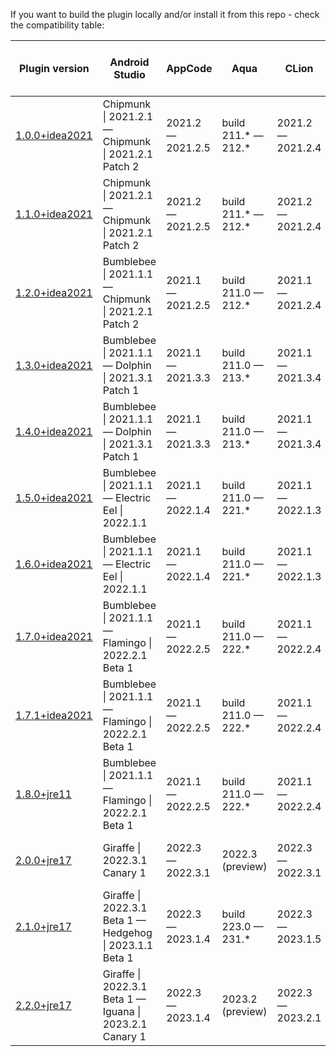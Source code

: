 If you want to build the plugin locally and/or install it from this repo - check the compatibility table:

| Plugin version                                                                                    | Android Studio                                                   | AppCode           | Aqua                | CLion             | Code With Me Guest  | DataGrip          | DataSpell              | GoLand            | IntelliJ IDEA Community | IntelliJ IDEA Educational | IntelliJ IDEA Ultimate | JetBrains Client    | MPS                        | PhpStorm                | PyCharm Community | PyCharm Educational | PyCharm Professional | Rider             | RubyMine          | WebStorm          |
|---------------------------------------------------------------------------------------------------|------------------------------------------------------------------|-------------------|---------------------|-------------------|---------------------|-------------------|------------------------|-------------------|-------------------------|---------------------------|------------------------|---------------------|----------------------------|-------------------------|-------------------|---------------------|----------------------|-------------------|-------------------|-------------------|
| [1.0.0+idea2021](https://github.com/asyncapi/jasyncapi-idea-plugin/releases/tag/1.0.0%2Bidea2021) | Chipmunk &#124; 2021.2.1 — Chipmunk &#124; 2021.2.1 Patch 2      | 2021.2 — 2021.2.5 | build 211.* — 212.* | 2021.2 — 2021.2.4 | build 211.* — 212.* | 2021.2 — 2021.2.4 | build 211.* — 212.*    | 2021.2 — 2021.2.5 | 2021.2 — 2021.2.4       | 2021.2 — 2021.2.3         | 2021.2 — 2021.2.4      | build 211.* — 212.* | 2021.2 — 2021.2.6          | 2021.2 — 2021.2.4       | 2021.2 — 2021.2.4 | 2021.2 — 2021.2.3   | 2021.2 — 2021.2.4    | 2021.2 — 2021.2.3 | 2021.2 — 2021.2.4 | 2021.2 — 2021.2.4 |
| [1.1.0+idea2021](https://github.com/asyncapi/jasyncapi-idea-plugin/releases/tag/1.1.0%2Bidea2021) | Chipmunk &#124; 2021.2.1 — Chipmunk &#124; 2021.2.1 Patch 2      | 2021.2 — 2021.2.5 | build 211.* — 212.* | 2021.2 — 2021.2.4 | build 211.* — 212.* | 2021.2 — 2021.2.4 | build 211.* — 212.*    | 2021.2 — 2021.2.5 | 2021.2 — 2021.2.4       | 2021.2 — 2021.2.3         | 2021.2 — 2021.2.4      | build 211.* — 212.* | 2021.2 — 2021.2.6          | 2021.2 — 2021.2.4       | 2021.2 — 2021.2.4 | 2021.2 — 2021.2.3   | 2021.2 — 2021.2.4    | 2021.2 — 2021.2.3 | 2021.2 — 2021.2.4 | 2021.2 — 2021.2.4 |
| [1.2.0+idea2021](https://github.com/asyncapi/jasyncapi-idea-plugin/releases/tag/1.2.0%2Bidea2021) | Bumblebee &#124; 2021.1.1 — Chipmunk &#124; 2021.2.1 Patch 2     | 2021.1 — 2021.2.5 | build 211.0 — 212.* | 2021.1 — 2021.2.4 | build 211.0 — 212.* | 2021.1 — 2021.2.4 | build 211.0 — 212.*    | 2021.1 — 2021.2.5 | 2021.1 — 2021.2.4       | 2021.1 — 2021.2.3         | 2021.1 — 2021.2.4      | build 211.0 — 212.* | 2021.1 — 2021.2.6          | 2021.1 — 2021.2.4       | 2021.1 — 2021.2.4 | 2021.1 — 2021.2.3   | 2021.1 — 2021.2.4    | 2021.1 — 2021.2.3 | 2021.1 — 2021.2.4 | 2021.1 — 2021.2.4 |
| [1.3.0+idea2021](https://github.com/asyncapi/jasyncapi-idea-plugin/releases/tag/1.3.0%2Bidea2021) | Bumblebee &#124; 2021.1.1 — Dolphin &#124; 2021.3.1 Patch 1      | 2021.1 — 2021.3.3 | build 211.0 — 213.* | 2021.1 — 2021.3.4 | build 211.0 — 213.* | 2021.1 — 2021.3.4 | 2021.3 — 2021.3.3      | 2021.1 — 2021.3.5 | 2021.1 — 2021.3.3       | 2021.1 — 2021.3.4         | 2021.1 — 2021.3.3      | build 211.0 — 213.* | 2021.1 — 2021.3.2          | 2021.1 — 2021.3.3       | 2021.1 — 2021.3.3 | 2021.1 — 2021.3.4   | 2021.1 — 2021.3.3    | 2021.1 — 2021.3.4 | 2021.1 — 2021.3.3 | 2021.1 — 2021.3.3 |
| [1.4.0+idea2021](https://github.com/asyncapi/jasyncapi-idea-plugin/releases/tag/1.4.0%2Bidea2021) | Bumblebee &#124; 2021.1.1 — Dolphin &#124; 2021.3.1 Patch 1      | 2021.1 — 2021.3.3 | build 211.0 — 213.* | 2021.1 — 2021.3.4 | build 211.0 — 213.* | 2021.1 — 2021.3.4 | 2021.3 — 2021.3.3      | 2021.1 — 2021.3.5 | 2021.1 — 2021.3.3       | 2021.1 — 2021.3.4         | 2021.1 — 2021.3.3      | build 211.0 — 213.* | 2021.1 — 2021.3.2          | 2021.1 — 2021.3.3       | 2021.1 — 2021.3.3 | 2021.1 — 2021.3.4   | 2021.1 — 2021.3.3    | 2021.1 — 2021.3.4 | 2021.1 — 2021.3.3 | 2021.1 — 2021.3.3 |
| [1.5.0+idea2021](https://github.com/asyncapi/jasyncapi-idea-plugin/releases/tag/1.5.0%2Bidea2021) | Bumblebee &#124; 2021.1.1 — Electric Eel &#124; 2022.1.1         | 2021.1 — 2022.1.4 | build 211.0 — 221.* | 2021.1 — 2022.1.3 | build 211.0 — 221.* | 2021.1 — 2022.1.5 | 2021.3 — 2022.1.4      | 2021.1 — 2022.1.4 | 2021.1 — 2022.1.4       | 2021.1 — 2022.1.3         | 2021.1 — 2022.1.4      | build 211.0 — 221.* | 2021.1 — 2021.3.2          | 2021.1 — 2022.1.4       | 2021.1 — 2022.1.4 | 2021.1 — 2022.1.3   | 2021.1 — 2022.1.4    | 2021.1 — 2022.1.2 | 2021.1 — 2022.1.4 | 2021.1 — 2022.1.4 |
| [1.6.0+idea2021](https://github.com/asyncapi/jasyncapi-idea-plugin/releases/tag/1.6.0%2Bidea2021) | Bumblebee &#124; 2021.1.1 — Electric Eel &#124; 2022.1.1         | 2021.1 — 2022.1.4 | build 211.0 — 221.* | 2021.1 — 2022.1.3 | build 211.0 — 221.* | 2021.1 — 2022.1.5 | 2021.3 — 2022.1.4      | 2021.1 — 2022.1.4 | 2021.1 — 2022.1.4       | 2021.1 — 2022.1.3         | 2021.1 — 2022.1.4      | build 211.0 — 221.* | 2021.1 — 2021.3.2          | 2021.1 — 2022.1.4       | 2021.1 — 2022.1.4 | 2021.1 — 2022.1.3   | 2021.1 — 2022.1.4    | 2021.1 — 2022.1.2 | 2021.1 — 2022.1.4 | 2021.1 — 2022.1.4 |
| [1.7.0+idea2021](https://github.com/asyncapi/jasyncapi-idea-plugin/releases/tag/1.7.0%2Bidea2021) | Bumblebee &#124; 2021.1.1 — Flamingo &#124; 2022.2.1 Beta 1      | 2021.1 — 2022.2.5 | build 211.0 — 222.* | 2021.1 — 2022.2.4 | build 211.0 — 222.* | 2021.1 — 2022.2.5 | 2021.3 — 2022.2.4      | 2021.1 — 2022.2.5 | 2021.1 — 2022.2.4       | 2021.1 — 2022.2.2         | 2021.1 — 2022.2.4      | build 211.0 — 222.* | 2021.1 — 2022.2            | 2021.1 — 2022.2.4       | 2021.1 — 2022.2.4 | 2021.1 — 2022.2.2   | 2021.1 — 2022.2.4    | 2021.1 — 2022.2.4 | 2021.1 — 2022.2.4 | 2021.1 — 2022.2.4 |
| [1.7.1+idea2021](https://github.com/asyncapi/jasyncapi-idea-plugin/releases/tag/1.7.1%2Bidea2021) | Bumblebee &#124; 2021.1.1 — Flamingo &#124; 2022.2.1 Beta 1      | 2021.1 — 2022.2.5 | build 211.0 — 222.* | 2021.1 — 2022.2.4 | build 211.0 — 222.* | 2021.1 — 2022.2.5 | 2021.3 — 2022.2.4      | 2021.1 — 2022.2.5 | 2021.1 — 2022.2.4       | 2021.1 — 2022.2.2         | 2021.1 — 2022.2.4      | build 211.0 — 222.* | 2021.1 — 2022.2            | 2021.1 — 2022.2.4       | 2021.1 — 2022.2.4 | 2021.1 — 2022.2.2   | 2021.1 — 2022.2.4    | 2021.1 — 2022.2.4 | 2021.1 — 2022.2.4 | 2021.1 — 2022.2.4 |
| [1.8.0+jre11](https://github.com/asyncapi/jasyncapi-idea-plugin/releases/tag/1.8.0%2Bjre11)       | Bumblebee &#124; 2021.1.1 — Flamingo &#124; 2022.2.1 Beta 1      | 2021.1 — 2022.2.5 | build 211.0 — 222.* | 2021.1 — 2022.2.4 | build 211.0 — 222.* | 2021.1 — 2022.2.5 | 2021.3 — 2022.2.4      | 2021.1 — 2022.2.5 | 2021.1 — 2022.2.4       | 2021.1 — 2022.2.2         | 2021.1 — 2022.2.4      | build 211.0 — 222.* | 2021.1 — 2022.2            | 2021.1 — 2022.2.4       | 2021.1 — 2022.2.4 | 2021.1 — 2022.2.2   | 2021.1 — 2022.2.4    | 2021.1 — 2022.2.4 | 2021.1 — 2022.2.4 | 2021.1 — 2022.2.4 |
| [2.0.0+jre17](https://github.com/asyncapi/jasyncapi-idea-plugin/releases/tag/2.0.0%2Bjre17)       | Giraffe &#124; 2022.3.1 Canary 1                                 | 2022.3 — 2022.3.1 | 2022.3 (preview)    | 2022.3 — 2022.3.1 | build 223.0 — 223.* | 2022.3 — 2022.3.3 | 2022.3 — 2022.3.2 (rc) | 2022.3 — 2022.3.1 | 2022.3 — 2022.3.1       | build 223.0 — 223.*       | 2022.3 — 2022.3.1      | build 223.0 — 223.* | build 223.0 — 223.*        | 2022.3 — 2022.3.2 (eap) | 2022.3 — 2022.3.1 | build 223.0 — 223.* | 2022.3 — 2022.3.1    | 2022.3 — 2022.3.1 | 2022.3 — 2022.3.1 | 2022.3 — 2022.3.1 |
| [2.1.0+jre17](https://github.com/asyncapi/jasyncapi-idea-plugin/releases/tag/2.1.0%2Bjre17)       | Giraffe &#124; 2022.3.1 Beta 1 — Hedgehog &#124; 2023.1.1 Beta 1 | 2022.3 — 2023.1.4 | build 223.0 — 231.* | 2022.3 — 2023.1.5 | build 223.0 — 231.* | 2022.3 — 2023.1.2 | 2022.3 — 2023.1.4      | 2022.3 — 2023.1.4 | 2022.3 — 2023.1.5       | build 223.0 — 231.*       | 2022.3 — 2023.1.5      | build 223.0 — 231.* | 2022.3                     | 2022.3 — 2023.1.4       | 2022.3 — 2023.1.4 | build 223.0 — 231.* | 2022.3 — 2023.1.4    | 2022.3 — 2023.1.4 | 2022.3 — 2023.1.5 | 2022.3 — 2023.1.4 |
| [2.2.0+jre17](https://github.com/asyncapi/jasyncapi-idea-plugin/releases/tag/2.2.0%2Bjre17)       | Giraffe &#124; 2022.3.1 Beta 1 — Iguana &#124; 2023.2.1 Canary 1 | 2022.3 — 2023.1.4 | 2023.2 (preview)    | 2022.3 — 2023.2.1 | build 223.0 — 232.* | 2022.3 — 2023.2.1 | 2022.3 — 2023.2.1      | 2022.3 — 2023.2.1 | 2022.3 — 2023.2.1       | build 223.0 — 232.*       | 2022.3 — 2023.2.1      | build 223.0 — 232.* | 2022.3 — 2023.2-EAP1 (eap) | 2022.3 — 2023.2.1       | 2022.3 — 2023.2.1 | build 223.0 — 232.* | 2022.3 — 2023.2.1    | 2022.3 — 2023.2.1 | 2022.3 — 2023.2.1 | 2022.3 — 2023.2.1 |